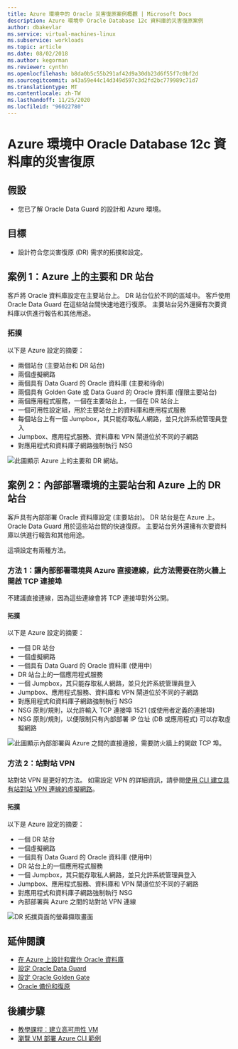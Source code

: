 ```yaml
---
title: Azure 環境中的 Oracle 災害復原案例概觀 | Microsoft Docs
description: Azure 環境中 Oracle Database 12c 資料庫的災害復原案例
author: dbakevlar
ms.service: virtual-machines-linux
ms.subservice: workloads
ms.topic: article
ms.date: 08/02/2018
ms.author: kegorman
ms.reviewer: cynthn
ms.openlocfilehash: b8da0b5c55b291af42d9a30db23d6f55f7c0bf2d
ms.sourcegitcommit: a43a59e44c14d349d597c3d2fd2bc779989c71d7
ms.translationtype: MT
ms.contentlocale: zh-TW
ms.lasthandoff: 11/25/2020
ms.locfileid: "96022780"
---
```

# <a name="disaster-recovery-for-an-oracle-database-12c-database-in-an-azure-environment"></a>Azure 環境中 Oracle Database 12c 資料庫的災害復原

## <a name="assumptions"></a>假設

- 您已了解 Oracle Data Guard 的設計和 Azure 環境。


## <a name="goals"></a>目標
- 設計符合您災害復原 (DR) 需求的拓撲和設定。

## <a name="scenario-1-primary-and-dr-sites-on-azure"></a>案例 1：Azure 上的主要和 DR 站台

客戶將 Oracle 資料庫設定在主要站台上。 DR 站台位於不同的區域中。 客戶使用 Oracle Data Guard 在這些站台間快速地進行復原。 主要站台另外還擁有次要資料庫以供進行報告和其他用途。 

### <a name="topology"></a>拓撲

以下是 Azure 設定的摘要：

- 兩個站台 (主要站台和 DR 站台)
- 兩個虛擬網路
- 兩個具有 Data Guard 的 Oracle 資料庫 (主要和待命)
- 兩個具有 Golden Gate 或 Data Guard 的 Oracle 資料庫 (僅限主要站台)
- 兩個應用程式服務，一個在主要站台上，一個在 DR 站台上
- 一個可用性設定組，用於主要站台上的資料庫和應用程式服務
- 每個站台上有一個 Jumpbox，其只能存取私人網路，並只允許系統管理員登入
- Jumpbox、應用程式服務、資料庫和 VPN 閘道位於不同的子網路
- 對應用程式和資料庫子網路強制執行 NSG

![此圖顯示 Azure 上的主要和 DR 網站。](./media/oracle-disaster-recovery/oracle_topology_01.png)

## <a name="scenario-2-primary-site-on-premises-and-dr-site-on-azure"></a>案例 2：內部部署環境的主要站台和 Azure 上的 DR 站台

客戶具有內部部署 Oracle 資料庫設定 (主要站台)。 DR 站台是在 Azure 上。 Oracle Data Guard 用於這些站台間的快速復原。 主要站台另外還擁有次要資料庫以供進行報告和其他用途。 

這項設定有兩種方法。

### <a name="approach-1-direct-connections-between-on-premises-and-azure-requiring-open-tcp-ports-on-the-firewall"></a>方法 1：讓內部部署環境與 Azure 直接連線，此方法需要在防火牆上開啟 TCP 連接埠 

不建議直接連線，因為這些連線會將 TCP 連接埠對外公開。

#### <a name="topology"></a>拓撲

以下是 Azure 設定的摘要：

- 一個 DR 站台 
- 一個虛擬網路
- 一個具有 Data Guard 的 Oracle 資料庫 (使用中)
- DR 站台上的一個應用程式服務
- 一個 Jumpbox，其只能存取私人網路，並只允許系統管理員登入
- Jumpbox、應用程式服務、資料庫和 VPN 閘道位於不同的子網路
- 對應用程式和資料庫子網路強制執行 NSG
- NSG 原則/規則，以允許輸入 TCP 連接埠 1521 (或使用者定義的連接埠)
- NSG 原則/規則，以便限制只有內部部署 IP 位址 (DB 或應用程式) 可以存取虛擬網路

![此圖顯示內部部署與 Azure 之間的直接連接，需要防火牆上的開啟 TCP 埠。](./media/oracle-disaster-recovery/oracle_topology_02.png)

### <a name="approach-2-site-to-site-vpn"></a>方法 2：站對站 VPN
站對站 VPN 是更好的方法。 如需設定 VPN 的詳細資訊，請參閱[使用 CLI 建立具有站對站 VPN 連線的虛擬網路](../../../vpn-gateway/vpn-gateway-howto-site-to-site-resource-manager-cli.md)。

#### <a name="topology"></a>拓撲

以下是 Azure 設定的摘要：

- 一個 DR 站台 
- 一個虛擬網路 
- 一個具有 Data Guard 的 Oracle 資料庫 (使用中)
- DR 站台上的一個應用程式服務
- 一個 Jumpbox，其只能存取私人網路，並只允許系統管理員登入
- Jumpbox、應用程式服務、資料庫和 VPN 閘道位於不同的子網路
- 對應用程式和資料庫子網路強制執行 NSG
- 內部部署與 Azure 之間的站對站 VPN 連線

![DR 拓撲頁面的螢幕擷取畫面](./media/oracle-disaster-recovery/oracle_topology_03.png)

## <a name="additional-reading"></a>延伸閱讀

- [在 Azure 上設計和實作 Oracle 資料庫](oracle-design.md)
- [設定 Oracle Data Guard](configure-oracle-dataguard.md)
- [設定 Oracle Golden Gate](configure-oracle-golden-gate.md)
- [Oracle 備份和復原](./oracle-overview.md)


## <a name="next-steps"></a>後續步驟

- [教學課程︰建立高可用性 VM](../../linux/create-cli-complete.md)
- [瀏覽 VM 部署 Azure CLI 範例](../../linux/cli-samples.md)
